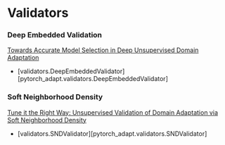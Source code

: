 # Validators

### Deep Embedded Validation
[Towards Accurate Model Selection in Deep Unsupervised Domain Adaptation](http://proceedings.mlr.press/v97/you19a.html)

- [validators.DeepEmbeddedValidator][pytorch_adapt.validators.DeepEmbeddedValidator]

### Soft Neighborhood Density
[Tune it the Right Way: Unsupervised Validation of Domain Adaptation via Soft Neighborhood Density](https://arxiv.org/abs/2108.10860)

- [validators.SNDValidator][pytorch_adapt.validators.SNDValidator]
